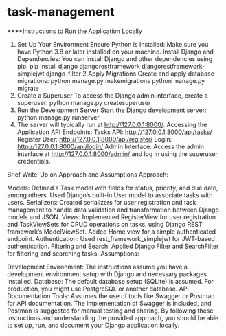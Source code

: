 # task-management

****Instructions to Run the Application Locally

1. Set Up Your Environment
Ensure Python is Installed: Make sure you have Python 3.8 or later installed on your machine.
Install Django and Dependencies: You can install Django and other dependencies using pip.
pip install django djangorestframework djangorestframework-simplejwt django-filter
2.Apply Migrations
Create and apply database migrations:
 python manage.py makemigrations
 python manage.py migrate
3. Create a Superuser
To access the Django admin interface, create a superuser:
python manage.py createsuperuser
4. Run the Development Server
Start the Django development server:
python manage.py runserver
5. The server will typically run at http://127.0.0.1:8000/.
Accessing the Application
API Endpoints:
Tasks API: http://127.0.0.1:8000/api/tasks/
Register User: http://127.0.0.1:8000/api/register/
Login: http://127.0.0.1:8000/api/login/
Admin Interface: Access the admin interface at http://127.0.0.1:8000/admin/ and log in using the superuser credentials.



Brief Write-Up on Approach and Assumptions
Approach:

Models: Defined a Task model with fields for status, priority, and due date, among others. Used Django’s built-in User model to associate tasks with users.
Serializers: Created serializers for user registration and task management to handle data validation and transformation between Django models and JSON.
Views: Implemented RegisterView for user registration and TaskViewSets for CRUD operations on tasks, using Django REST framework’s ModelViewSet. Added Home view for a simple authenticated endpoint.
Authentication: Used rest_framework_simplejwt for JWT-based authentication.
Filtering and Search: Applied Django Filter and SearchFilter for filtering and searching tasks.
Assumptions:

Development Environment: The instructions assume you have a development environment setup with Django and necessary packages installed.
Database: The default database setup (SQLite) is assumed. For production, you might use PostgreSQL or another database.
API Documentation Tools: Assumes the use of tools like Swagger or Postman for API documentation. The implementation of Swagger is included, and Postman is suggested for manual testing and sharing.
By following these instructions and understanding the provided approach, you should be able to set up, run, and document your Django application locally.

